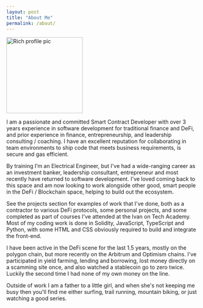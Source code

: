 ```yaml
---
layout: post
title: "About Me"
permalink: /about/
---
```

<img src="../images/rich_profile_pic.jpeg" alt="Rich profile pic" width="200"/>  

I am a passionate and committed Smart Contract Developer with over 3 years experience in software development for traditional finance and DeFi, and prior experience in finance, entrepreneurship, and leadership consulting / coaching. I have an excellent reputation for collaborating in team environments to ship code that meets business requirements, is secure and gas efficient.

By training I’m an Electrical Engineer, but I've had a wide-ranging career as an investment banker, leadership consultant, entrepreneur and most recently have returned to software development. I've loved coming back to this space and am now looking to work alongside other good, smart people in the DeFi / Blockchain space, helping to build out the ecosystem.

See the projects section for examples of work that I've done, both as a contractor to various DeFi protocols, some personal projects, and some completed as part of courses I've attended at the Ivan on Tech Academy. Most of my coding work is done in Solidity, JavaScript, TypeScript and Python, with some HTML and CSS obviously required to build and integrate the front-end.

I have been active in the DeFi scene for the last 1.5 years, mostly on the polygon chain, but more recently on the Arbitrum and Optimism chains. I've participated in yield farming, lending and borrowing, lost money directly on a scamming site once, and also watched a stablecoin go to zero twice. Luckily the second time I had none of my own money on the line.

Outside of work I am a father to a little girl, and when she's not keeping me busy then you'll find me either surfing, trail running, mountain biking, or just watching a good series.